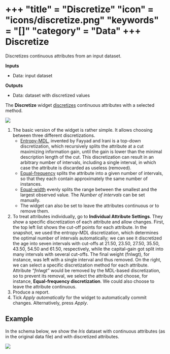 +++
"title" = "Discretize"
"icon" = "icons/discretize.png"
"keywords" = "[]"
"category" = "Data"
+++
Discretize
==========

Discretizes continuous attributes from an input dataset.

**Inputs**

- Data: input dataset

**Outputs**

- Data: dataset with discretized values

The **Discretize** widget [discretizes](https://en.wikipedia.org/wiki/Discretization) continuous attributes with a selected method.

![](/images/Discretize-All-stamped.png)

1. The basic version of the widget is rather simple. It allows choosing between three different discretizations.
   - [Entropy-MDL](http://ijcai.org/Past%20Proceedings/IJCAI-93-VOL2/PDF/022.pdf), invented by Fayyad and Irani is a top-down discretization, which recursively splits the attribute at a cut maximizing information gain, until the gain is lower than the minimal description length of the cut. This discretization can result in an arbitrary number of intervals, including a single interval, in which case the attribute is discarded as useless (removed).
   - [Equal-frequency](http://www.saedsayad.com/unsupervised_binning.htm) splits the attribute into a given number of intervals, so that they each contain approximately the same number of instances.
   - [Equal-width](https://en.wikipedia.org/wiki/Data_binning) evenly splits the range between the smallest and the largest observed value. The *Number of intervals* can be set manually.
   - The widget can also be set to leave the attributes continuous or to remove them.
2. To treat attributes individually, go to **Individual Attribute Settings**. They show a specific discretization of each attribute and allow changes. First, the top left list shows the cut-off points for each attribute. In the snapshot, we used the entropy-MDL discretization, which determines the optimal number of intervals automatically; we can see it discretized the age into seven intervals with cut-offs at 21.50, 23.50, 27.50, 35.50, 43.50, 54.50 and 61.50, respectively, while the capital-gain got split into many intervals with several cut-offs. The final weight (fnlwgt), for instance, was left with a single interval and thus removed.
On the right, we can select a specific discretization method for each attribute. Attribute *“fnlwgt”* would be removed by the MDL-based discretization, so to prevent its removal, we select the attribute and choose, for instance, **Equal-frequency discretization**. We could also choose to leave the attribute continuous.
3. Produce a report.
4. Tick *Apply automatically* for the widget to automatically commit changes. Alternatively, press *Apply*.

Example
-------

In the schema below, we show the *Iris* dataset with continuous attributes
(as in the original data file) and with discretized attributes.

![](/images/Discretize-Example.png)
